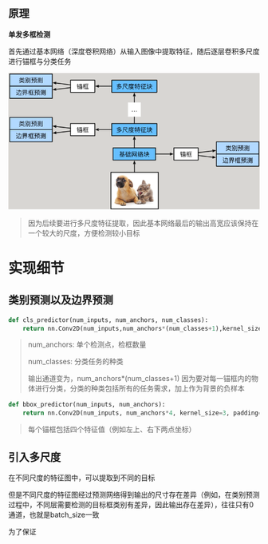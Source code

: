 ## 原理

**单发多框检测**

首先通过基本网络（深度卷积网络）从输入图像中提取特征，随后逐层卷积多尺度进行锚框与分类任务

![image-20241119213426150](https://raw.githubusercontent.com/Thislu13/image_save/main/notebook/202411192134405.png)

> 因为后续要进行多尺度特征提取，因此基本网络最后的输出高宽应该保持在一个较大的尺度，方便检测较小目标

# 实现细节

## 类别预测以及边界预测

```python
def cls_predictor(num_inputs, num_anchors, num_classes):
	return nn.Conv2D(num_inputs,num_anchors*(num_classes+1),kernel_size=3,padding=1)
```

> num_anchors: 单个检测点，检框数量
>
> num_classes:  分类任务的种类
>
> 输出通道变为，num_anchors*(num_classes+1) 因为要对每一锚框内的物体进行分类，分类的种类包括所有的任务需求，加上作为背景的负样本

```python
def bbox_predictor(num_inputs, num_anchors):
	return nn.Conv2D(num_inputs, num_anchors*4, kernel_size=3, padding=1)
```

> 每个锚框包括四个特征值（例如左上、右下两点坐标）

## 引入多尺度

在不同尺度的特征图中，可以提取到不同的目标

但是不同尺度的特征图经过预测网络得到输出的尺寸存在差异（例如，在类别预测过程中，不同层需要检测的目标框类别有差异，因此输出存在差异），往往只有0通道，也就是batch_size一致

为了保证